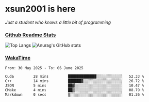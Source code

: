 # xsun2001 is here

*Just a student who knows a little bit of programming*

### [Github Readme Stats](https://github.com/anuraghazra/github-readme-stats)

![Top Langs](https://github-readme-stats.vercel.app/api/top-langs/?username=xsun2001&layout=compact&theme=radical) ![Anurag's GitHub stats](https://github-readme-stats.vercel.app/api?username=xsun2001&show_icons=true&theme=radical)

### [WakaTime](https://wakatime.com)

<!--START_SECTION:waka-->

```txt
From: 30 May 2025 - To: 06 June 2025

Cuda         28 mins         █████████████░░░░░░░░░░░░   52.33 %
C++          14 mins         ██████▓░░░░░░░░░░░░░░░░░░   26.72 %
JSON         5 mins          ██▓░░░░░░░░░░░░░░░░░░░░░░   10.47 %
CMake        4 mins          ██▒░░░░░░░░░░░░░░░░░░░░░░   08.79 %
Markdown     0 secs          ▒░░░░░░░░░░░░░░░░░░░░░░░░   01.36 %
```

<!--END_SECTION:waka-->
